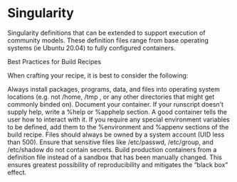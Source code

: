 # Singularity
Singularity definitions that can be extended to support execution of community models. These definition files range from base operating systems (ie Ubuntu 20.04) to fully configured containers.

Best Practices for Build Recipes

When crafting your recipe, it is best to consider the following:

Always install packages, programs, data, and files into operating system locations (e.g. not /home, /tmp , or any other directories that might get commonly binded on).
Document your container. If your runscript doesn’t supply help, write a %help or %apphelp section. A good container tells the user how to interact with it.
If you require any special environment variables to be defined, add them to the %environment and %appenv sections of the build recipe.
Files should always be owned by a system account (UID less than 500).
Ensure that sensitive files like /etc/passwd, /etc/group, and /etc/shadow do not contain secrets.
Build production containers from a definition file instead of a sandbox that has been manually changed. This ensures greatest possibility of reproducibility and mitigates the “black box” effect.
